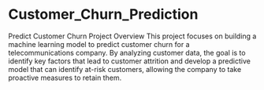 # Customer_Churn_Prediction
Predict Customer Churn 
Project Overview This project focuses on building a machine learning model to predict customer churn for a telecommunications company. By analyzing customer data, the goal is to identify key factors that lead to customer attrition and develop a predictive model that can identify at-risk customers, allowing the company to take proactive measures to retain them.
